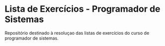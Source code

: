 # Lista de Exercícios - Programador de Sistemas

Repositório destinado à resoluçao das listas de exercícios do curso de programador de sistemas.
